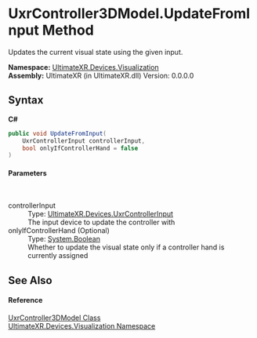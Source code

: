 # UxrController3DModel.UpdateFromInput Method 
 

Updates the current visual state using the given input.

**Namespace:**&nbsp;<a href="N_UltimateXR_Devices_Visualization">UltimateXR.Devices.Visualization</a><br />**Assembly:**&nbsp;UltimateXR (in UltimateXR.dll) Version: 0.0.0.0

## Syntax

**C#**<br />
``` C#
public void UpdateFromInput(
	UxrControllerInput controllerInput,
	bool onlyIfControllerHand = false
)
```


#### Parameters
&nbsp;<dl><dt>controllerInput</dt><dd>Type: <a href="T_UltimateXR_Devices_UxrControllerInput">UltimateXR.Devices.UxrControllerInput</a><br />The input device to update the controller with</dd><dt>onlyIfControllerHand (Optional)</dt><dd>Type: <a href="https://docs.microsoft.com/dotnet/api/system.boolean" target="_blank" rel="noopener noreferrer">System.Boolean</a><br />Whether to update the visual state only if a controller hand is currently assigned</dd></dl>

## See Also


#### Reference
<a href="T_UltimateXR_Devices_Visualization_UxrController3DModel">UxrController3DModel Class</a><br /><a href="N_UltimateXR_Devices_Visualization">UltimateXR.Devices.Visualization Namespace</a><br />